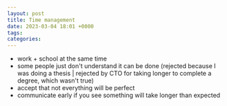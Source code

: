 ```yaml
---
layout: post
title: Time management
date: 2023-03-04 18:01 +0000
tags:   
categories:
---
```


* work + school at the same time
* some people just don't understand it can be done (rejected because I was doing a thesis | rejected by CTO for taking 
  longer to complete a degree, which wasn't true)
* accept that not everything will be perfect
* communicate early if you see something will take longer than expected
